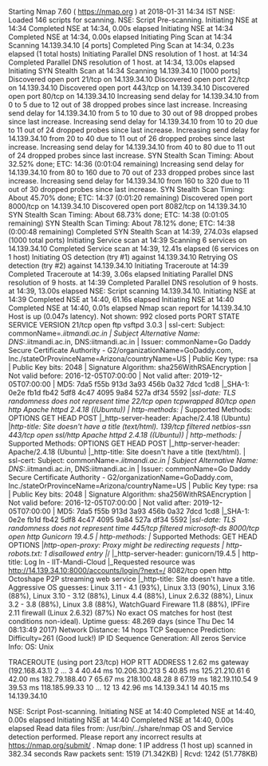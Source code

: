 
Starting Nmap 7.60 ( https://nmap.org ) at 2018-01-31 14:34 IST
NSE: Loaded 146 scripts for scanning.
NSE: Script Pre-scanning.
Initiating NSE at 14:34
Completed NSE at 14:34, 0.00s elapsed
Initiating NSE at 14:34
Completed NSE at 14:34, 0.00s elapsed
Initiating Ping Scan at 14:34
Scanning 14.139.34.10 [4 ports]
Completed Ping Scan at 14:34, 0.23s elapsed (1 total hosts)
Initiating Parallel DNS resolution of 1 host. at 14:34
Completed Parallel DNS resolution of 1 host. at 14:34, 13.00s elapsed
Initiating SYN Stealth Scan at 14:34
Scanning 14.139.34.10 [1000 ports]
Discovered open port 21/tcp on 14.139.34.10
Discovered open port 22/tcp on 14.139.34.10
Discovered open port 443/tcp on 14.139.34.10
Discovered open port 80/tcp on 14.139.34.10
Increasing send delay for 14.139.34.10 from 0 to 5 due to 12 out of 38 dropped probes since last increase.
Increasing send delay for 14.139.34.10 from 5 to 10 due to 30 out of 98 dropped probes since last increase.
Increasing send delay for 14.139.34.10 from 10 to 20 due to 11 out of 24 dropped probes since last increase.
Increasing send delay for 14.139.34.10 from 20 to 40 due to 11 out of 26 dropped probes since last increase.
Increasing send delay for 14.139.34.10 from 40 to 80 due to 11 out of 24 dropped probes since last increase.
SYN Stealth Scan Timing: About 32.52% done; ETC: 14:36 (0:01:04 remaining)
Increasing send delay for 14.139.34.10 from 80 to 160 due to 70 out of 233 dropped probes since last increase.
Increasing send delay for 14.139.34.10 from 160 to 320 due to 11 out of 30 dropped probes since last increase.
SYN Stealth Scan Timing: About 45.70% done; ETC: 14:37 (0:01:20 remaining)
Discovered open port 8000/tcp on 14.139.34.10
Discovered open port 8082/tcp on 14.139.34.10
SYN Stealth Scan Timing: About 68.73% done; ETC: 14:38 (0:01:05 remaining)
SYN Stealth Scan Timing: About 78.12% done; ETC: 14:38 (0:00:48 remaining)
Completed SYN Stealth Scan at 14:39, 274.03s elapsed (1000 total ports)
Initiating Service scan at 14:39
Scanning 6 services on 14.139.34.10
Completed Service scan at 14:39, 12.41s elapsed (6 services on 1 host)
Initiating OS detection (try #1) against 14.139.34.10
Retrying OS detection (try #2) against 14.139.34.10
Initiating Traceroute at 14:39
Completed Traceroute at 14:39, 3.06s elapsed
Initiating Parallel DNS resolution of 9 hosts. at 14:39
Completed Parallel DNS resolution of 9 hosts. at 14:39, 13.00s elapsed
NSE: Script scanning 14.139.34.10.
Initiating NSE at 14:39
Completed NSE at 14:40, 61.16s elapsed
Initiating NSE at 14:40
Completed NSE at 14:40, 0.01s elapsed
Nmap scan report for 14.139.34.10
Host is up (0.047s latency).
Not shown: 992 closed ports
PORT     STATE    SERVICE      VERSION
21/tcp   open     ftp          vsftpd 3.0.3
| ssl-cert: Subject: commonName=*.iitmandi.ac.in
| Subject Alternative Name: DNS:*.iitmandi.ac.in, DNS:iitmandi.ac.in
| Issuer: commonName=Go Daddy Secure Certificate Authority - G2/organizationName=GoDaddy.com, Inc./stateOrProvinceName=Arizona/countryName=US
| Public Key type: rsa
| Public Key bits: 2048
| Signature Algorithm: sha256WithRSAEncryption
| Not valid before: 2016-12-05T07:00:00
| Not valid after:  2019-12-05T07:00:00
| MD5:   7da5 f55b 913d 3a93 456b 0a32 7dcd 1cd8
|_SHA-1: 0e2e fb1d fb42 5df8 4c47 4095 9a84 527a df34 5592
|_ssl-date: TLS randomness does not represent time
22/tcp   open     tcpwrapped
80/tcp   open     http         Apache httpd 2.4.18 ((Ubuntu))
| http-methods: 
|_  Supported Methods: OPTIONS GET HEAD POST
|_http-server-header: Apache/2.4.18 (Ubuntu)
|_http-title: Site doesn't have a title (text/html).
139/tcp  filtered netbios-ssn
443/tcp  open     ssl/http     Apache httpd 2.4.18 ((Ubuntu))
| http-methods: 
|_  Supported Methods: OPTIONS GET HEAD POST
|_http-server-header: Apache/2.4.18 (Ubuntu)
|_http-title: Site doesn't have a title (text/html).
| ssl-cert: Subject: commonName=*.iitmandi.ac.in
| Subject Alternative Name: DNS:*.iitmandi.ac.in, DNS:iitmandi.ac.in
| Issuer: commonName=Go Daddy Secure Certificate Authority - G2/organizationName=GoDaddy.com, Inc./stateOrProvinceName=Arizona/countryName=US
| Public Key type: rsa
| Public Key bits: 2048
| Signature Algorithm: sha256WithRSAEncryption
| Not valid before: 2016-12-05T07:00:00
| Not valid after:  2019-12-05T07:00:00
| MD5:   7da5 f55b 913d 3a93 456b 0a32 7dcd 1cd8
|_SHA-1: 0e2e fb1d fb42 5df8 4c47 4095 9a84 527a df34 5592
|_ssl-date: TLS randomness does not represent time
445/tcp  filtered microsoft-ds
8000/tcp open     http         Gunicorn 19.4.5
| http-methods: 
|_  Supported Methods: GET HEAD OPTIONS
|_http-open-proxy: Proxy might be redirecting requests
| http-robots.txt: 1 disallowed entry 
|_/
|_http-server-header: gunicorn/19.4.5
| http-title: Log In - IIT-Mandi-Cloud
|_Requested resource was http://14.139.34.10:8000/accounts/login/?next=/
8082/tcp open     http         Octoshape P2P streaming web service
|_http-title: Site doesn't have a title.
Aggressive OS guesses: Linux 3.11 - 4.1 (93%), Linux 3.13 (90%), Linux 3.16 (88%), Linux 3.10 - 3.12 (88%), Linux 4.4 (88%), Linux 2.6.32 (88%), Linux 3.2 - 3.8 (88%), Linux 3.8 (88%), WatchGuard Fireware 11.8 (88%), IPFire 2.11 firewall (Linux 2.6.32) (87%)
No exact OS matches for host (test conditions non-ideal).
Uptime guess: 48.269 days (since Thu Dec 14 08:13:49 2017)
Network Distance: 14 hops
TCP Sequence Prediction: Difficulty=261 (Good luck!)
IP ID Sequence Generation: All zeros
Service Info: OS: Unix

TRACEROUTE (using port 23/tcp)
HOP RTT      ADDRESS
1   2.62 ms  gateway (192.168.43.1)
2   ... 3
4   40.44 ms 10.206.30.213
5   40.85 ms 125.21.210.61
6   42.00 ms 182.79.188.40
7   65.67 ms 218.100.48.28
8   67.19 ms 182.19.110.54
9   39.53 ms 118.185.99.33
10  ... 12
13  42.96 ms 14.139.34.1
14  40.15 ms 14.139.34.10

NSE: Script Post-scanning.
Initiating NSE at 14:40
Completed NSE at 14:40, 0.00s elapsed
Initiating NSE at 14:40
Completed NSE at 14:40, 0.00s elapsed
Read data files from: /usr/bin/../share/nmap
OS and Service detection performed. Please report any incorrect results at https://nmap.org/submit/ .
Nmap done: 1 IP address (1 host up) scanned in 382.34 seconds
           Raw packets sent: 1519 (71.342KB) | Rcvd: 1242 (51.778KB)
